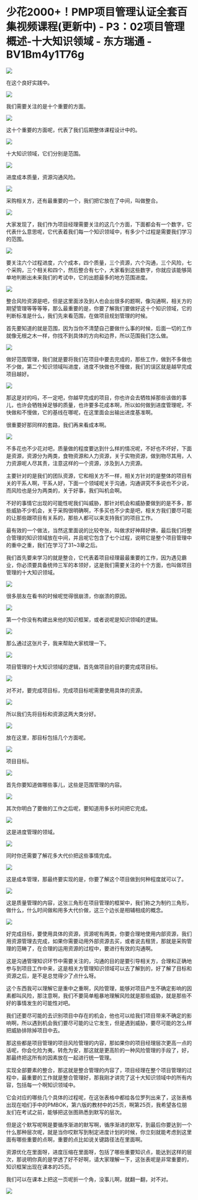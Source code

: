 # 少花2000+！PMP项目管理认证全套百集视频课程(更新中) - P3：02项目管理概述-十大知识领域 - 东方瑞通 - BV1Bm4y1T76g

![](img/8b393d2c2e06f5ad986d82b6ad75a7a5_0.png)

在这个良好实践中。

![](img/8b393d2c2e06f5ad986d82b6ad75a7a5_2.png)

我们需要关注的是十个重要的方面。

![](img/8b393d2c2e06f5ad986d82b6ad75a7a5_4.png)

这十个重要的方面呢，代表了我们后期整体课程设计中的。

![](img/8b393d2c2e06f5ad986d82b6ad75a7a5_6.png)

十大知识领域，它们分别是范围。

![](img/8b393d2c2e06f5ad986d82b6ad75a7a5_8.png)

进度成本质量，资源沟通风险。

![](img/8b393d2c2e06f5ad986d82b6ad75a7a5_10.png)

采购相关方，还有最重要的一个，我们把它放在了中间，叫做整合。

![](img/8b393d2c2e06f5ad986d82b6ad75a7a5_12.png)

大家发现了，我们作为项目经理需要关注的这几个方面，下面都会有一个数字，它代表什么意思呢，它代表着我们每一个知识领域中，有多少个过程是需要我们学习的范围。



![](img/8b393d2c2e06f5ad986d82b6ad75a7a5_14.png)

要关注六个过程进度，六个成本，四个质量，三个资源，六个沟通，三个风险，七个采购，三个相关和四个，然后整合有七个，大家看到这些数字，你就应该能够简单地判断出未来我们的考试中，它的出题最多的地方范围进度。



![](img/8b393d2c2e06f5ad986d82b6ad75a7a5_16.png)

整合风险资源是吧，但是这里面涉及到人也会出很多的题啊，像沟通啊，相关方的期望管理等等等等，那么最重要的是，你要了解我们要做好这十个知识领域，它的判断标准是什么，我们先来看范围，在做项目规划管理的时候。

首先要知道的就是范围，因为当你不清楚自己要做什么事的时候，后面一切的工作就像无根之木一样，你找不到具体的方向和边界，所以范围我们怎么做。



![](img/8b393d2c2e06f5ad986d82b6ad75a7a5_18.png)

做好范围管理，我们就是要将我们在项目中要去完成的，那些工作，做到不多做也不少做，第二个知识领域叫进度，进度不快做也不慢做，我们的误区就是越早完成项目越好。



![](img/8b393d2c2e06f5ad986d82b6ad75a7a5_20.png)

那这是对的吗，不一定吧，你越早完成的项目，你也许会去牺牲掉那些该做的事儿，也许会牺牲掉足够的质量，也许要多花成本啊，所以如何做到进度管理呢，不快做和不慢做，它的基线在哪呢，在这里面会出输出进度基准啊。

很重要好那同样的套路，我们再来看成本啊。

![](img/8b393d2c2e06f5ad986d82b6ad75a7a5_22.png)

不多花也不少花对吧，质量做的程度要达到什么样的情况呢，不好也不坏好，下面是资源，资源分为两类，食物资源和人力资源，关于实物资源，做到物尽其用，人力资源呢人尽其责，注意这样的一个资源，涉及到人力资源。

主要针对的是我们的团队资源，它和相关方不一样，相关方针对的是整体的项目有关的干系人啊，干系人好，下面一个领域呢关于沟通，沟通讲究不多说也不少说，而风险也是分为两类的，关于好事，我们叫机会啊。

不好的事情它出现的可能性呢我们叫威胁，那针对机会和威胁要做到的是不多，那些威胁不少机会，关于采购很明确啊，不多买也不少卖是吧，相关方我们要尽可能的让那些跟项目有关系的，那些人都可以来支持我们的项目工作。

最有效的一个做法，当然这里面说的比较夸张，叫做求好神拜好佛，最后我们将整合管理的知识领域放在中间，并且呢它包含了七个过程，说明它是整个项目管理中的重中之重，我们在学习了31~3章之后。

我们首先要来学习的就是整合，它代表着项目经理最最重要的工作，因为遇见霸业，你必须要具备统帅三军的本领好，这是我们需要关注的十个方面，也叫做项目管理的十大知识领域。



![](img/8b393d2c2e06f5ad986d82b6ad75a7a5_24.png)

很多朋友在看书的时候呢觉得很崩溃，你崩溃的原因。

![](img/8b393d2c2e06f5ad986d82b6ad75a7a5_26.png)

第一个你没有构建出来他的知识框架，或者说呢是知识领域的逻辑。

![](img/8b393d2c2e06f5ad986d82b6ad75a7a5_28.png)

那么通过这张片子，我来帮助大家梳理一下。

![](img/8b393d2c2e06f5ad986d82b6ad75a7a5_30.png)

项目管理的十大知识领域的逻辑，首先做项目的目的要完成项目标。

![](img/8b393d2c2e06f5ad986d82b6ad75a7a5_32.png)

对不对，要完成项目标，完成项目标呢需要使用具体的资源。

![](img/8b393d2c2e06f5ad986d82b6ad75a7a5_34.png)

所以我们先将目标和资源这两大类分好。

![](img/8b393d2c2e06f5ad986d82b6ad75a7a5_36.png)

放在这里，那目标包括几个方面呢。

![](img/8b393d2c2e06f5ad986d82b6ad75a7a5_38.png)

项目目标。

![](img/8b393d2c2e06f5ad986d82b6ad75a7a5_40.png)

首先你要知道做哪些事儿，这些是范围管理的内容。

![](img/8b393d2c2e06f5ad986d82b6ad75a7a5_42.png)

其次你明白了要做的工作之后呢，要知道用多长时间把它完成。

![](img/8b393d2c2e06f5ad986d82b6ad75a7a5_44.png)

这是进度管理的领域。

![](img/8b393d2c2e06f5ad986d82b6ad75a7a5_46.png)

同时你还需要了解花多大代价把这些事情完成。

![](img/8b393d2c2e06f5ad986d82b6ad75a7a5_48.png)

这是成本管理，那最终要实现的是，你要了解这个项目做到何种程度就可以了。

![](img/8b393d2c2e06f5ad986d82b6ad75a7a5_50.png)

这是质量管理的内容，这张三角形在项目管理的框架中，我们称之为制约三角形，做什么，什么时间做和用多大代价做，这三个边长是相辅相成的概念。



![](img/8b393d2c2e06f5ad986d82b6ad75a7a5_52.png)

好完成目标，要使用具体的资源，资源呢有两类，你要合理地使用内部资源，我们用资源管理去完成，如果你需要动用外部资源去买，或者说去租赁，那就是采购管理的范畴了，在合理的运用资源的过程中，要进行有效的沟通啊。

这是沟通管理知识环节中需要关注的，沟通的目的是要引导相关方，合理和正确地参与到项目工作中来，这是相关方管理知识领域可以去了解到的，好了解了目标和资源之后，是不是总觉得少了点什么呀。

这个东西我可以理解它是重中之重啊，风险管理，能够对项目产生不确定影响的因素都叫风险，那注意啊，我们不要简单粗暴地理解风险就是那些威胁，就是那些不好的事情发生的可能性对吧。

我们还要尽可能的去识别项目中存在的机会，他也可以给我们项目带来不确定的影响啊，所以遇到机会我们要尽可能的让它发生，但是遇到威胁，要尽可能的怎么样把威胁排除掉项目中去。

那这些都是项目管理的项目风险管理的内容，那如果你的项目经理层次更高一点的话呢，你会化险为夷，转危为安，那这就是更高阶的一种风险管理的手段了，好，那最终把这所有的因素放在一起进行统一管理。

实现全部要素的整合，那这就是整合管理的内容了，项目经理在整个项目管理的过程中，最重要的工作就是整合管理好，那我刚才讲完了这十大知识领域中的所有内容，包括每一个啊知识领域中。

它会对应的哪些几个具体的过程呢，在这张表格中都给各位罗列出来了，这张表格出现在咱们手中的PMBOK，第六版的教材中的25页，啊第25页，我希望各位朋友们在考试之前，能够把这张图熟悉到默写的层次。

但是这个默写呢啊是要循序渐进的默写啊，循序渐进的默写，到最后你要达到一个什么那种层次呢，就是当你哎默写到制定进度计划的时候，你立刻就能考虑到这里面有哪些重要的点啊，重要的点比如说关键路径法在里面啊。

资源优化在里面呀，进度压缩在里面呀，包括了哪些重要知识点，能达到这样的层次，那说明你真的是学透了好不好啊，请大家理解一下，这张表呢是非常重要的，知识框架出现在课本的25页。

我们可以在课本上把这一页呢折一个角，没事儿啊，就翻一翻，对不对。

![](img/8b393d2c2e06f5ad986d82b6ad75a7a5_54.png)